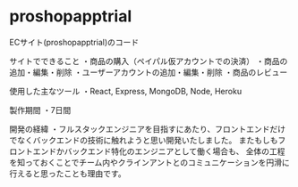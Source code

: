 # proshopapptrial
ECサイト(proshopapptrial)のコード

サイトでできること
・商品の購入（ペイパル仮アカウントでの決済）
・商品の追加・編集・削除
・ユーザーアカウントの追加・編集・削除
・商品のレビュー

使用した主なツール
・React, Express, MongoDB, Node, Heroku

製作期間
・7日間

開発の経緯
・フルスタックエンジニアを目指すにあたり、フロントエンドだけでなくバックエンドの技術に触れようと思い開発いたしました。
またもしもフロントエンドかバックエンド特化のエンジニアとして働く場合も、
全体の工程を知っておくことでチーム内やクラインアントとのコミュニケーションを円滑に行えると思ったことも理由です。

